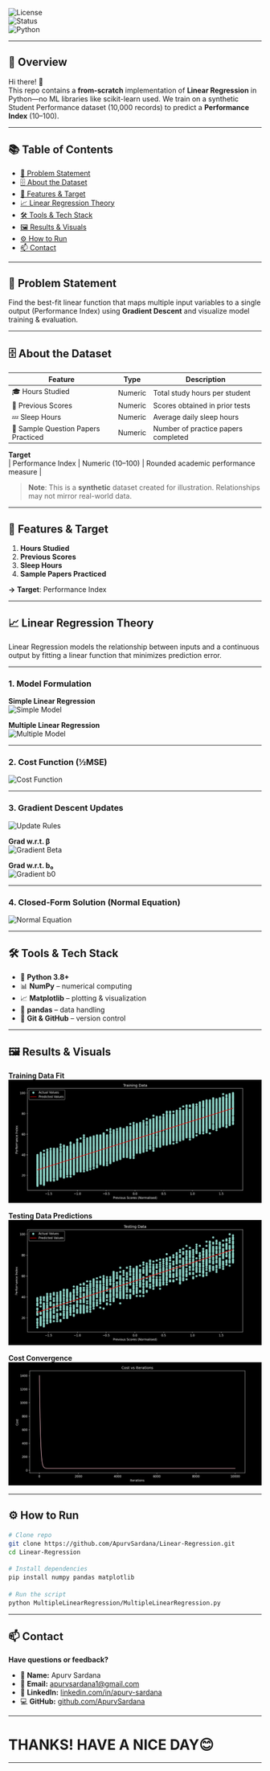 <!--────────────────────────────────────────────────────────────────────────────-->
<!--🏷️ Badges-->
![License](https://img.shields.io/badge/license-MIT-blue.svg)  
![Status](https://img.shields.io/badge/status-active-brightgreen.svg)  
![Python](https://img.shields.io/badge/python-3.8%2B-blue.svg)  

---

## 🚀 Overview

Hi there! 👋  
This repo contains a **from-scratch** implementation of **Linear Regression** in Python—no ML libraries like scikit-learn used. We train on a synthetic Student Performance dataset (10,000 records) to predict a **Performance Index** (10–100).

---

## 📚 Table of Contents
- [🎯 Problem Statement](#-problem-statement)  
- [🗄️ About the Dataset](#️-about-the-dataset)  
- [🔢 Features & Target](#-features--target)  
- [📈 Linear Regression Theory](#-linear-regression-theory)  
- [🛠️ Tools & Tech Stack](#️-tools--tech-stack)  
- [🖼️ Results & Visuals](#️-results--visuals)  
- [⚙️ How to Run](#️-how-to-run)  
- [📫 Contact](#-contact)  

---

## 🎯 Problem Statement

Find the best-fit linear function that maps multiple input variables to a single output (Performance Index) using **Gradient Descent** and visualize model training & evaluation.

---

## 🗄️ About the Dataset

| Feature                             | Type     | Description                                        |
|-------------------------------------|----------|----------------------------------------------------|
| 🎓 Hours Studied                    | Numeric  | Total study hours per student                      |
| 📝 Previous Scores                  | Numeric  | Scores obtained in prior tests                     |
| 💤 Sleep Hours                      | Numeric  | Average daily sleep hours                          |
| 📄 Sample Question Papers Practiced | Numeric  | Number of practice papers completed                |

**Target**  
| Performance Index | Numeric (10–100) | Rounded academic performance measure |

> **Note**: This is a **synthetic** dataset created for illustration. Relationships may not mirror real-world data.

---

## 🔢 Features & Target

1. **Hours Studied**  
2. **Previous Scores**  
3. **Sleep Hours**  
4. **Sample Papers Practiced**  

**→** **Target**: Performance Index

---
## 📈 Linear Regression Theory

Linear Regression models the relationship between inputs and a continuous output by fitting a linear function that minimizes prediction error.

---

### 1. Model Formulation

**Simple Linear Regression**  
![Simple Model](https://latex.codecogs.com/png.latex?\dpi{120}\bg{transparent}\color{white}\hat%7By%7D%20%3D%20b_1x%20%2B%20b_0)

**Multiple Linear Regression**  
![Multiple Model](https://latex.codecogs.com/png.latex?\dpi{120}\bg{transparent}\color{white}\hat%7BY%7D%20%3D%20\mathbf%7BX%7D\beta%20%2B%20b_0)

---

### 2. Cost Function (½MSE)

![Cost Function](https://latex.codecogs.com/png.latex?\dpi{120}\bg{transparent}\color{white}J%28\beta%2C%20b_0%29%20%3D%20\frac%7B1%7D%7B2m%7D\sum_%7Bi%3D1%7D%5Em%28\hat%7By%7D%5E%7B%28i%29%7D-y%5E%7B%28i%29%7D%29%5E2)

---

### 3. Gradient Descent Updates

![Update Rules](https://latex.codecogs.com/png.latex?\dpi{120}\bg{transparent}\color{white}\beta_j%20\leftarrow%20\beta_j%20-%20\alpha\frac{\partial%20J}{\partial\beta_j},\;b_0%20\leftarrow%20b_0%20-%20\alpha\frac{\partial%20J}{\partial%20b_0})

**Grad w.r.t. β**  
![Gradient Beta](https://latex.codecogs.com/png.latex?\dpi{120}\bg{transparent}\color{white}\frac{\partial%20J}{\partial\beta_j}%20=%20\frac{1}{m}\sum_{i=1}^m(\hat%7By%7D%5E%7B%28i%29%7D-y%5E%7B%28i%29%7D)x_j%5E%7B%28i%29%7D)

**Grad w.r.t. b₀**  
![Gradient b0](https://latex.codecogs.com/png.latex?\dpi{120}\bg{transparent}\color{white}\frac{\partial%20J}{\partial%20b_0}%20=%20\frac{1}{m}\sum_{i=1}^m(\hat%7By%7D%5E%7B%28i%29%7D-y%5E%7B%28i%29%7D))

---

### 4. Closed-Form Solution (Normal Equation)

![Normal Equation](https://latex.codecogs.com/png.latex?\dpi{120}\bg{transparent}\color{white}\beta%20=%20(X^TX)^{-1}X^TY,\;b_0%20=%20\bar{y}-\beta^T\bar{X})

---

## 🛠️ Tools & Tech Stack

- 🐍 **Python 3.8+**  
- 📊 **NumPy** – numerical computing  
- 📈 **Matplotlib** – plotting & visualization  
- 🐼 **pandas** – data handling  
- 🔧 **Git & GitHub** – version control  

---

## 🖼️ Results & Visuals

**Training Data Fit**  
![Training Plot](./images/Training%20Data%20Plot-SLR.png)  

**Testing Data Predictions**  
![Testing Plot](./images/Testing%20Data%20Plot-SLR.png)  

**Cost Convergence**  
![Cost vs Iterations](./images/Cost%20vs%20Iterations%20Plot-SLR.png)  

---

## ⚙️ How to Run

```bash
# Clone repo
git clone https://github.com/ApurvSardana/Linear-Regression.git
cd Linear-Regression

# Install dependencies 
pip install numpy pandas matplotlib

# Run the script
python MultipleLinearRegression/MultipleLinearRegression.py
```
---

## 📫 Contact

**Have questions or feedback?**

- 👤 **Name:** Apurv Sardana  
- 📧 **Email:** [apurvsardana1@gmail.com](mailto:apurvsardana1@gmail.com)  
- 🔗 **LinkedIn:** [linkedin.com/in/apurv-sardana](https://linkedin.com/in/apurv-sardana)  
- 💻 **GitHub:** [github.com/ApurvSardana](https://github.com/ApurvSardana)

---


# THANKS! HAVE A NICE DAY😊

---

